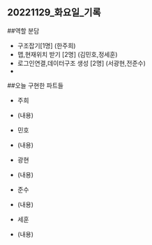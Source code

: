 ## 20221129_화요일_기록


##역할 분담
- 구조잡기[1명] (한주희)
- 맵,현재위치 받기 [2명] (김민호,정세훈)
- 로그인연결,데이터구조 생성 [2명] (서광현,전준수)
- 


##오늘 구현한 파트들
- 주희
- (내용)

- 민호
- (내용)

- 광현
- (내용)

- 준수
- (내용)

- 세훈 
- (내용)
